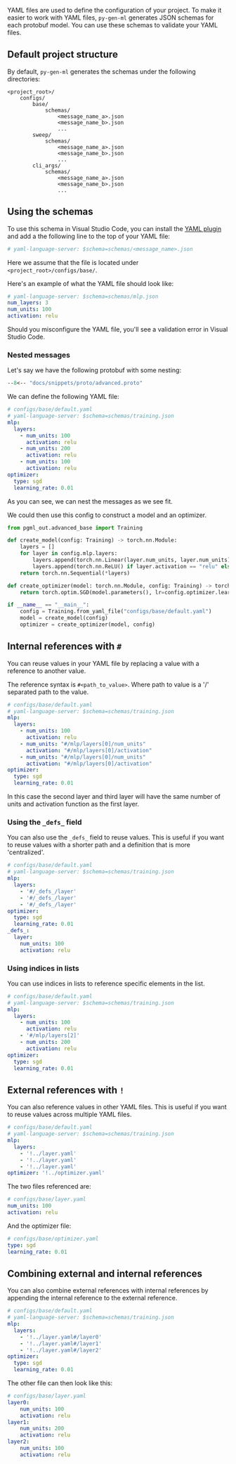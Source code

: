 YAML files are used to define the configuration of your project. To make it easier to work with YAML files, `py-gen-ml` generates JSON schemas for each protobuf model. You can use these schemas to validate your YAML files.

## Default project structure

By default, `py-gen-ml` generates the schemas under the following directories:

```
<project_root>/
    configs/
        base/
            schemas/
                <message_name_a>.json
                <message_name_b>.json
                ...
        sweep/
            schemas/
                <message_name_a>.json
                <message_name_b>.json
                ...
        cli_args/
            schemas/
                <message_name_a>.json
                <message_name_b>.json
                ...
```

## Using the schemas
To use this schema in Visual Studio Code, you can install the [YAML plugin](https://marketplace.cursorapi.com/items?itemName=redhat.vscode-yaml) and add a the following line to the top of your YAML file:

```yaml
# yaml-language-server: $schema=schemas/<message_name>.json
```
Here we assume that the file is located under `<project_root>/configs/base/`.

Here's an example of what the YAML file should look like:

```yaml linenums="1" hl_lines="1"
# yaml-language-server: $schema=schemas/mlp.json
num_layers: 3
num_units: 100
activation: relu
```

Should you misconfigure the YAML file, you'll see a validation error in Visual Studio Code.


### Nested messages
Let's say we have the following protobuf with some nesting:

```proto
--8<-- "docs/snippets/proto/advanced.proto"
```

We can define the following YAML file:

```yaml
# configs/base/default.yaml
# yaml-language-server: $schema=schemas/training.json
mlp:
  layers:
    - num_units: 100
      activation: relu
    - num_units: 200
      activation: relu
    - num_units: 100
      activation: relu
optimizer:
  type: sgd
  learning_rate: 0.01
```

As you can see, we can nest the messages as we see fit.

We could then use this config to construct a model and an optimizer.

```python
from pgml_out.advanced_base import Training

def create_model(config: Training) -> torch.nn.Module:
    layers = []
    for layer in config.mlp.layers:
        layers.append(torch.nn.Linear(layer.num_units, layer.num_units))
        layers.append(torch.nn.ReLU() if layer.activation == "relu" else torch.nn.Tanh())
    return torch.nn.Sequential(*layers)

def create_optimizer(model: torch.nn.Module, config: Training) -> torch.optim.Optimizer:
    return torch.optim.SGD(model.parameters(), lr=config.optimizer.learning_rate)

if __name__ == "__main__":
    config = Training.from_yaml_file("configs/base/default.yaml")
    model = create_model(config)
    optimizer = create_optimizer(model, config)
```

## Internal references with `#`

You can reuse values in your YAML file by replacing a value with a reference to another value.

The reference syntax is `#<path_to_value>`. Where path to value is a '/' separated path to the value.

```yaml linenums="1" hl_lines="7-10"
# configs/base/default.yaml
# yaml-language-server: $schema=schemas/training.json
mlp:
  layers:
    - num_units: 100
      activation: relu
    - num_units: "#/mlp/layers[0]/num_units"
      activation: "#/mlp/layers[0]/activation"
    - num_units: "#/mlp/layers[0]/num_units"
      activation: "#/mlp/layers[0]/activation"
optimizer:
  type: sgd
  learning_rate: 0.01
```

In this case the second layer and third layer will have the same number of units and activation function as the first layer.

### Using the `_defs_` field

You can also use the `_defs_` field to reuse values. This is useful if you want to reuse values with a shorter path and a definition that is more 'centralized'.

```yaml linenums="1" hl_lines="5-7 11-14"
# configs/base/default.yaml
# yaml-language-server: $schema=schemas/training.json
mlp:
  layers:
    - '#/_defs_/layer'
    - '#/_defs_/layer'
    - '#/_defs_/layer'
optimizer:
  type: sgd
  learning_rate: 0.01
_defs_:
  layer:
    num_units: 100
    activation: relu
```

### Using indices in lists

You can use indices in lists to reference specific elements in the list.

```yaml linenums="1" hl_lines="7"
# configs/base/default.yaml
# yaml-language-server: $schema=schemas/training.json
mlp:
  layers:
    - num_units: 100
      activation: relu
    - '#/mlp/layers[2]'
    - num_units: 200
      activation: relu
optimizer:
  type: sgd
  learning_rate: 0.01
```

## External references with `!`

You can also reference values in other YAML files. This is useful if you want to reuse values across multiple YAML files.

```yaml linenums="1" hl_lines="5-8"
# configs/base/default.yaml
# yaml-language-server: $schema=schemas/training.json
mlp:
  layers:
    - '!../layer.yaml'
    - '!../layer.yaml'
    - '!../layer.yaml'
optimizer: '!../optimizer.yaml'
```
The two files referenced are:
```yaml
# configs/base/layer.yaml
num_units: 100
activation: relu
```
And the optimizer file:
```yaml
# configs/base/optimizer.yaml
type: sgd
learning_rate: 0.01
```

## Combining external and internal references
You can also combine external references with internal references by appending the internal reference to the external reference.

```yaml linenums="1" hl_lines="5-7"
# configs/base/default.yaml
# yaml-language-server: $schema=schemas/training.json
mlp:
  layers:
    - '!../layer.yaml#/layer0'
    - '!../layer.yaml#/layer1'
    - '!../layer.yaml#/layer2'
optimizer:
  type: sgd
  learning_rate: 0.01
```

The other file can then look like this:
```yaml
# configs/base/layer.yaml
layer0:
    num_units: 100
    activation: relu
layer1:
    num_units: 200
    activation: relu
layer2:
    num_units: 100
    activation: relu
```
